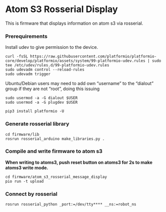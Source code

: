 # Atom S3 Rosserial Display

This is firmware that displays information on atom s3 via rosserial.

### Prerequirements

Install udev to give permission to the device.

```
curl -fsSL https://raw.githubusercontent.com/platformio/platformio-core/develop/platformio/assets/system/99-platformio-udev.rules | sudo tee /etc/udev/rules.d/99-platformio-udev.rules
sudo udevadm control --reload-rules
sudo udevadm trigger
```

Ubuntu/Debian users may need to add own “username” to the “dialout” group if they are not “root”, doing this issuing

```
sudo usermod -a -G dialout $USER
sudo usermod -a -G plugdev $USER
```

```
pip3 install platformio -U
```

### Generate rosserial library
```
cd firmware/lib
rosrun rosserial_arduino make_libraries.py .
```

### Compile and write firmware to atom s3
**When writing to atoms3, push reset button on atoms3 for 2s to make atoms3 write mode.**
```
cd firmware/atom_s3_rosserial_message_display
pio run -t upload
```

### Connect by rosserial
```
rosrun rosserial_python _port:=/dev/tty**** __ns:=robot_ns
```
